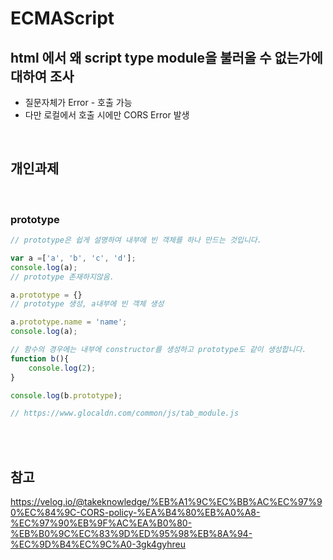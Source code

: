# ECMAScript

## html 에서 왜 script type module을 불러올 수 없는가에 대하여 조사
- 질문자체가 Error - 호출 가능<br>
- 다만 로컬에서 호출 시에만 CORS Error 발생<br>

<br>

## 개인과제
<br>

### prototype
```js
// prototype은 쉽게 설명하여 내부에 빈 객체를 하나 만드는 것입니다.

var a =['a', 'b', 'c', 'd'];
console.log(a);
// prototype 존재하지않음.

a.prototype = {}
// prototype 생성, a내부에 빈 객체 생성

a.prototype.name = 'name';
console.log(a);

// 함수의 경우에는 내부에 constructor를 생성하고 prototype도 같이 생성합니다.
function b(){
    console.log(2);
}

console.log(b.prototype);

// https://www.glocaldn.com/common/js/tab_module.js
```


<br>
<br>

## 참고
<a href="https://velog.io/@takeknowledge/%EB%A1%9C%EC%BB%AC%EC%97%90%EC%84%9C-CORS-policy-%EA%B4%80%EB%A0%A8-%EC%97%90%EB%9F%AC%EA%B0%80-%EB%B0%9C%EC%83%9D%ED%95%98%EB%8A%94-%EC%9D%B4%EC%9C%A0-3gk4gyhreu">https://velog.io/@takeknowledge/%EB%A1%9C%EC%BB%AC%EC%97%90%EC%84%9C-CORS-policy-%EA%B4%80%EB%A0%A8-%EC%97%90%EB%9F%AC%EA%B0%80-%EB%B0%9C%EC%83%9D%ED%95%98%EB%8A%94-%EC%9D%B4%EC%9C%A0-3gk4gyhreu</a><br>
